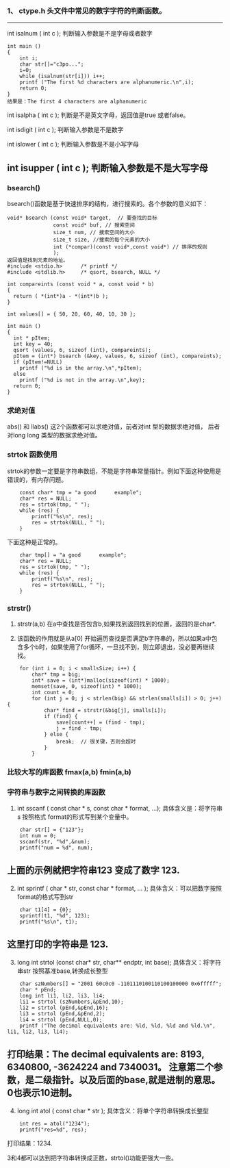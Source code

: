 ### 1、 ctype.h   头文件中常见的数字字符的判断函数。
---
int isalnum ( int c );
判断输入参数是不是字母或者数字
```
int main ()
{
    int i;
    char str[]="c3po...";
    i=0;
    while (isalnum(str[i])) i++;
    printf ("The first %d characters are alphanumeric.\n",i);
    return 0;
}
结果是：The first 4 characters are alphanumeric
```
int isalpha ( int c );
判断是不是英文字母，返回值是true 或者false。

int isdigit ( int c );
判断输入参数是不是数字

int islower ( int c );
判断输入参数是不是小写字母

int isupper ( int c );
判断输入参数是不是大写字母
---
### bsearch()

bsearch()函数是基于快速排序的结构，进行搜索的。各个参数的意义如下：

```
void* bsearch (const void* target,  // 要查找的目标
               const void* buf, // 搜索空间
               size_t num, // 搜索空间的大小
               size_t size, //搜索的每个元素的大小
               int (*compar)(const void*,const void*) // 排序的规则
               );
返回值是找到元素的地址。
#include <stdio.h>      /* printf */
#include <stdlib.h>     /* qsort, bsearch, NULL */

int compareints (const void * a, const void * b)
{
  return ( *(int*)a - *(int*)b );
}

int values[] = { 50, 20, 60, 40, 10, 30 };

int main ()
{
  int * pItem;
  int key = 40;
  qsort (values, 6, sizeof (int), compareints);
  pItem = (int*) bsearch (&key, values, 6, sizeof (int), compareints);
  if (pItem!=NULL)
    printf ("%d is in the array.\n",*pItem);
  else
    printf ("%d is not in the array.\n",key);
  return 0;
}
```

### 求绝对值

abs()  和 llabs() 这2个函数都可以求绝对值，前者对int 型的数据求绝对值， 后者对long long 类型的数据求绝对值。


### strtok 函数使用
strtok的参数一定要是字符串数组，不能是字符串常量指针。例如下面这种使用是错误的，有内存问题。
```
    const char* tmp = "a good      example";
    char* res = NULL;
    res = strtok(tmp, " ");
    while (res) {
        printf("%s\n", res);
        res = strtok(NULL, " ");
    }
```
下面这种是正常的。
```
    char tmp[] = "a good      example";
    char* res = NULL;
    res = strtok(tmp, " ");
    while (res) {
        printf("%s\n", res);
        res = strtok(NULL, " ");
    }
```

### strstr()

1. strstr(a,b) 在a中查找是否包含b,如果找到返回找到的位置，返回的是char*.

2. 该函数的作用就是从a[0] 开始遍历查找是否满足b字符串的，所以如果a中包含多个b时，如果使用了for循环，一旦找不到，则立即退出，没必要再继续找。
```
    for (int i = 0; i < smallsSize; i++) {
        char* tmp = big;
        int* save = (int*)malloc(sizeof(int) * 1000);
        memset(save, 0, sizeof(int) * 1000);
        int count = 0;
        for (int j = 0; j < strlen(big) && strlen(smalls[i]) > 0; j++) {
            char* find = strstr(&big[j], smalls[i]);
            if (find) {
                save[count++] = (find - tmp);
                j = find - tmp;
            } else {
                break;  // 很关键，否则会超时
            }
        }
```

### 比较大写的库函数 fmax(a,b)  fmin(a,b)

### 字符串与数字之间转换的库函数
1. int sscanf ( const char * s, const char * format, ...);
具体含义是：将字符串s 按照格式 format的形式写到某个变量中。
```
    char str[] = {"123"};
    int num = 0;
    sscanf(str, "%d",&num);
    printf("num = %d", num);
```
上面的示例就把字符串123 变成了数字 123.
---
2. int sprintf ( char * str, const char * format, ... );
具体含义：可以把数字按照format的格式写到str
```
    char t1[4] = {0};
    sprintf(t1, "%d", 123);
    printf("%s\n", t1);
```
这里打印的字符串是 123.
---

3. long int strtol (const char* str, char** endptr, int base);
具体含义：将字符串str 按照基准base,转换成长整型
```
    char szNumbers[] = "2001 60c0c0 -1101110100110100100000 0x6fffff";
    char * pEnd;
    long int li1, li2, li3, li4;
    li1 = strtol (szNumbers,&pEnd,10);
    li2 = strtol (pEnd,&pEnd,16);
    li3 = strtol (pEnd,&pEnd,2);
    li4 = strtol (pEnd,NULL,0);
    printf ("The decimal equivalents are: %ld, %ld, %ld and %ld.\n", li1, li2, li3, li4);
```
打印结果：The decimal equivalents are: 8193, 6340800, -3624224 and 7340031。
注意第二个参数，是二级指针。以及后面的base,就是进制的意思。0也表示10进制。
---

4. long int atol ( const char * str );
具体含义：将单个字符串转换成长整型
```
    int res = atol("1234");
    printf("res=%d", res);
```
打印结果：1234.

3和4都可以达到把字符串转换成正数，strtol()功能更强大一些。